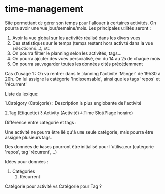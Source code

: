 # time-management

Site permettant de gérer son temps pour l'allouer à certaines activités. On pourra avoir une vue jour/semaine/mois.
Les principales utilités seront :

1) Avoir la vue global sur les activités réalisé dans les divers vues  
2) Des statistiques sur le temps (temps restant hors activité dans la vue séléctionné...), etc
3) On pourra filtrer le planning selon les activités, tags...
4) On pourra ajouter des vues personalisé, ex: du 14 au 25 de chaque mois
5) On pourra sauvegarder toutes les données cités précédemment

Cas d'usage 1 :
On va rentrer dans le planning l'activité 'Manger' de 19h30 à 20h. On lui assigne la catégorie 'Indispensable', ainsi que les tags 'repos' et 'récurrent'

Liste du lexique:

1.Catégory (Catégorie) : Description la plus englobante de l'activité

2.Tag (Etiquette)
3.Activity (Activité)
4.Time Slot(Plage horaire)

Différence entre catégorie et tags :  

Une activité ne pourra être lié qu'à une seule catégorie, mais pourra être assigné plusieurs tags.

Des données de bases pourront être initialisé pour l'utilisateur (catégorie 'repos', tag 'récurrent',...)

Idées pour données :
1) Catégories
   1) Récurrent


Catégorie pour activité vs Catégorie pour Tag ?
